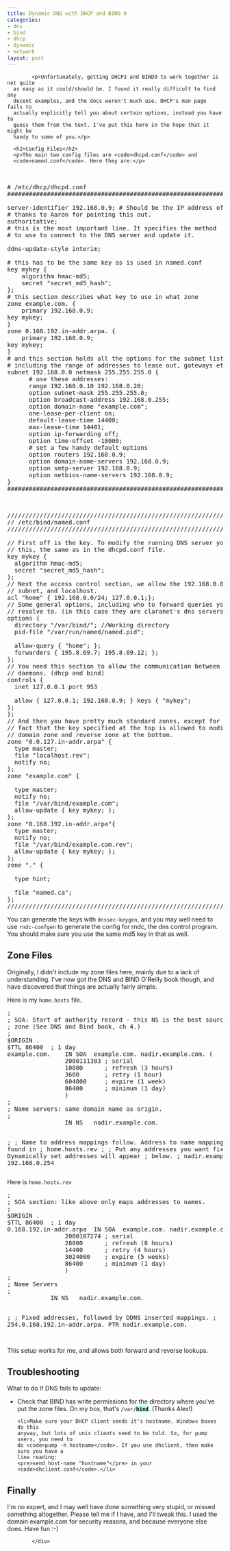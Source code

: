 ```yaml
--- 
title: Dynamic DNS with DHCP and BIND 9
categories: 
- dns
- bind
- dhcp
- dynamic
- network
layout: post
---
```

<div class="item">
          
        
            <p>Unfortunately, getting DHCP3 and BIND9 to work together is not quite
	  as easy as it could/should be. I found it really difficult to find any
	  decent examples, and the docs weren't much use. DHCP's man page fails to
	  actually explicitly tell you about certain options, instead you have to
	  guess them from the text. I've put this here in the hope that it might be
	  handy to some of you.</p>

  	  <h2>Config Files</h2>
	  <p>The main two config files are <code>dhcpd.conf</code> and
	  <code>named.conf</code>. Here they are:</p>

<pre>		

# /etc/dhcp/dhcpd.conf
################################################################## 

server-identifier 192.168.0.9; # Should be the IP address of the DHCP server
# thanks to Aaron for pointing this out.
authoritative;
# this is the most important line. It specifies the method
# to use to connect to the DNS server and update it.

ddns-update-style interim;

# this has to be the same key as is used in named.conf
key mykey {
	algorithm hmac-md5;
	secret "secret_md5_hash";
};
# this section describes what key to use in what zone
zone example.com. {
	primary 192.168.0.9;
key mykey;
}
zone 0.168.192.in-addr.arpa. {
	primary 192.168.0.9;
key mykey;
}
# and this section holds all the options for the subnet listed,
# including the range of addresses to lease out, gateways etc.
subnet 192.168.0.0 netmask 255.255.255.0 {
	&nbsp;&nbsp;# use these addresses:
	&nbsp;&nbsp;range 192.168.0.10 192.168.0.20;
	&nbsp;&nbsp;option subnet-mask 255.255.255.0;
	&nbsp;&nbsp;option broadcast-address 192.168.0.255;
	&nbsp;&nbsp;option domain-name "example.com";
	&nbsp;&nbsp;one-lease-per-client on;
	&nbsp;&nbsp;default-lease-time 14400;
	&nbsp;&nbsp;max-lease-time 14401;
	&nbsp;&nbsp;option ip-forwarding off;
	&nbsp;&nbsp;option time-offset -18000;
	&nbsp;&nbsp;# set a few handy default options
	&nbsp; option routers 192.168.0.9;
	&nbsp;&nbsp;option domain-name-servers 192.168.0.9;
	&nbsp;&nbsp;option smtp-server 192.168.0.9;
	&nbsp;&nbsp;option netbios-name-servers 192.168.0.9;
}
################################################################## 

</pre>

<pre>	
////////////////////////////////////////////////////////////////// 
// /etc/bind/named.conf
////////////////////////////////////////////////////////////////// 

// First off is the key. To modify the running DNS server you need
// this, the same as in the dhcpd.conf file.
key mykey {
&nbsp;&nbsp;algorithm hmac-md5;
&nbsp;&nbsp;secret "secret_md5_hash";
};
// Next the access control section, we allow the 192.168.0.0-255
// subnet, and localhost.
acl "home" { 192.168.0.0/24; 127.0.0.1;};
// Some general options, including who to forward queries you can't 
// resolve to. (in this case they are claranet's dns servers.)
options {
&nbsp;&nbsp;directory "/var/bind/"; //Working directory
&nbsp;&nbsp;pid-file "/var/run/named/named.pid"; 

&nbsp;&nbsp;allow-query { "home"; };
&nbsp;&nbsp;forwarders { 195.8.69.7; 195.8.69.12; };
};
// You need this section to allow the communication between
// daemons. (dhcp and bind)
controls {
&nbsp;&nbsp;inet 127.0.0.1 port 953

&nbsp;&nbsp;allow { 127.0.0.1; 192.168.0.9; } keys { "mykey"; 
};
};
// And then you have pretty much standard zones, except for the
// fact that the key specified at the top is allowed to modify the 
// domain zone and reverse zone at the bottom.
zone "0.0.127.in-addr.arpa" {
&nbsp;&nbsp;type master;
&nbsp;&nbsp;file "localhost.rev";
&nbsp;&nbsp;notify no;
};
zone "example.com" {

&nbsp;&nbsp;type master;
&nbsp;&nbsp;notify no;
&nbsp;&nbsp;file "/var/bind</b>/example.com";
&nbsp;&nbsp;allow-update { key mykey; };
};
zone "0.168.192.in-addr.arpa"{
&nbsp;&nbsp;type master;
&nbsp;&nbsp;notify no;
&nbsp;&nbsp;file "/var/bind/example.com.rev";
&nbsp;&nbsp;allow-update { key mykey; };
};
zone "." {

&nbsp;&nbsp;type hint;

&nbsp;&nbsp;file "named.ca";
};
////////////////////////////////////////////////////////////////// 
</pre>

<p>You can generate the keys with <code>dnssec-keygen</code>, 
and you may well need to use 
<code>rndc-confgen</code> to generate the config for rndc, the dns control 
program.  You should make sure you use the same md5 key in that as well.</p>

<h2>Zone Files</h2>

<p>Originally, I didn't include my zone files here, mainly due to a lack of
understanding.  I've now got the DNS and BIND O'Reilly book though, and have
discovered that things are actually fairly simple.</p>

<p>Here is my <code>home.hosts</code> file.
</p><pre>;
; SOA: Start of authority record - this NS is the best source of info in this
; zone (See DNS and Bind book, ch 4.)
;
$ORIGIN .
$TTL 86400  ; 1 day
example.com.	IN SOA	example.com. nadir.example.com. (
				2000111383 ; serial
				10800      ; refresh (3 hours)
				3600       ; retry (1 hour)
				604800     ; expire (1 week)
				86400      ; minimum (1 day)
				)
;
; Name servers: same domain name as origin. 
;
				IN NS	nadir.example.com.

;
; Name to address mappings follow. Address to name mappings can be found in
; home.hosts.rev
;
; Put any addresses you want fixed here. Dynamically set addresses will appear
; below.
; 
nadir.example.com	IN A	192.168.0.254
</pre>

<p>Here is <code>home.hosts.rev</code>
</p><pre>;
; SOA section: like above only maps addresses to names.
;
$ORIGIN .
$TTL 86400  ; 1 day
0.168.192.in-addr.arpa	IN SOA	example.com. nadir.example.com. (
				2000107274 ; serial
				28800      ; refresh (8 hours)
				14400      ; retry (4 hours)
				3024000    ; expire (5 weeks)
				86400      ; minimum (1 day)
				)
;
; Name Servers
;
			IN NS	nadir.example.com.

;
; Fixed addresses, followed by DDNS inserted mappings. 
;
254.0.168.192.in-addr.arpa. PTR nadir.example.com.

</pre>

  <p>This setup works for me, and allows both forward and reverse lookups.</p>

  <h2>Troubleshooting</h2>
  <p>What to do if DNS fails to update:</p>
  <ul>
	<li>Check that BIND has write permissions for the directory where you've
	put the zone files. On my box, that's <code>/var/<b style="color: black; background-color: rgb(160, 255, 255);">bind</b></code>. (Thanks Alex!)</li>

	<li>Make sure your DHCP client sends it's hostname. Windows boxes do this
	anyway, but lots of unix clients need to be told. So, for pump users, you need to
	do <code>pump -h hostname</code>. If you use dhclient, then make sure you have a
	line reading:
	<pre>send host-name "hostname"</pre> in your <code>dhclient.conf</code>.</li>
  </ul>
	
  
  <h2>Finally</h2>
  <p>I'm no expert, and I may well have done something very stupid, 
  or missed something  altogether. Please tell me if I have, and I'll tweak this.
  I used the domain example.com for security reasons, and because everyone else 
  does. Have fun :-)</p>

        
          
            </div>
